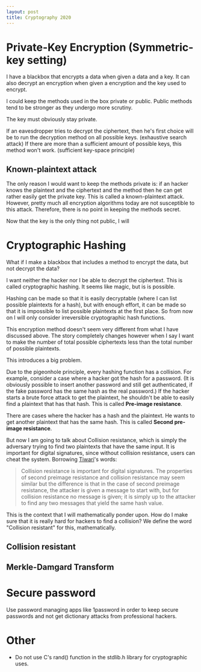 ```yaml
---
layout: post
title: Cryptography 2020
---
```

# Private-Key Encryption (Symmetric-key setting)
I have a blackbox that encrypts a data when given a data and a key. It can also decrypt an encryption when given a encryption and the key used to encrypt.

I could keep the methods used in the box private or public. Public methods tend to be stronger as they undergo more scrutiny.

The key must obviously stay private.

If an eavesdropper tries to decrypt the ciphertext, then he's first choice will be to  run the decryption method on all possible keys. (exhaustive search attack) If there are more than a sufficient amount of possible keys, this method won't work. (sufficient key-space principle)

## Known-plaintext attack
The only reason I would want to keep the methods private is: if an hacker knows the plaintext and the ciphertext and the method then he can get rather easily get the private key. This is called a known-plaintext attack. However, pretty much all encryption algorithms today are not susceptible to this attack. Therefore, there is no point in keeping the methods secret.

Now that the key is the only thing not public, I will

# Cryptographic Hashing
What if I make a blackbox that includes a method to encrypt the data, but not decrypt the data?

I want neither the hacker nor I be able to decrypt the ciphertext. This is called cryptographic hashing. It seems like magic, but is is possible.

Hashing can be made so that it is easily decryptable (where I can list possible plaintexts for a hash), but with enough effort, it can be made so that it is impossible to list possible plaintexts at the first place. So from now on I will only consider irreversible cryptographic hash functions.

This encryption method doesn't seem very different from what I have discussed above. The story completely changes however when I say I want to make the number of total possible ciphertexts less than the total number of possible plaintexts.

This introduces a big problem.

Due to the pigeonhole principle, every hashing function has a collision. For example, consider a case where a hacker got the hash for a password. (It is obviously possible to insert another password and still get authenticated, if the fake password has the same hash as the real password.) If the hacker starts a brute force attack to get the plaintext, he shouldn't be able to easily find a plaintext that has that hash. This is called **Pre-image resistance**.

There are cases where the hacker has a hash and the plaintext. He wants to get another plaintext that has the same hash. This is called **Second pre-image resistance**.

But now I am going to talk about Collision resistance, which is simply the adversary trying to find two plaintexts that have the same input. It is important for digital signatures, since without collision resistance, users can cheat the system.
Borrowing [Tiwari](https://www.google.com/url?sa=t&rct=j&q=&esrc=s&source=web&cd=&ved=2ahUKEwin1aOgw6DtAhUTFogKHa6MAy4QFjABegQIAxAC&url=https://hrcak.srce.hr/file/281168#:~:text=The%2520properties%2520of%2520second%2520preimage,find%2520any%2520two%2520messages%2520that&usg=AOvVaw0AEYI8Fs9KwHp0xOsupZkk)'s words:

> Collision resistance is important for digital signatures. The properties of second preimage resistance and collision resistance may seem similar but the difference is that in the case of second preimage resistance, the attacker is given a message to start with, but for collision resistance no message is given; it is simply up to the attacker to find any two messages that yield the same hash value.

This is the context that I will mathematically ponder upon.
How do I make sure that it is really hard for hackers to find a collision? We define the word "Collision resistant" for this, mathematically.

## Collision resistant

## Merkle-Damgard Transform

# Secure password
Use password managing apps like 1password in order to keep secure passwords and not get dictionary attacks from professional hackers.

# Other
* Do not use C's rand() function in the stdlib.h library for cryptographic uses.
<!--stackedit_data:
eyJoaXN0b3J5IjpbMTY1MzUwMDU1NCwxMjY4OTQyMDAyLDIwMj
AzNzY0NiwtMTM3NjAyMjM2MSwtNDAxMTM2NDA0LC03MTkxMjM1
MTAsLTE3MjgxMDgxNjIsNDk4NjcxMDY0LDE5MDgxOTYzNDgsMT
A3NjE1MTg4MSw2NzExNTYzODEsLTEwNzcwMTA1MjksLTE4NzI5
NDI5NjEsLTE2MTc3ODg0OTAsLTEwMDc2MTI4MTMsMTc2NzkxMD
ExNSwxMzM0NDc2MjIxLC0yMDEzNjAzODkyLDUzNjk5ODM4NF19

-->